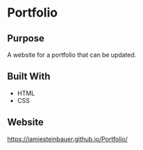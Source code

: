 # Portfolio

## Purpose
A website for a portfolio that can be updated.

## Built With
* HTML
* CSS

## Website
https://jamiesteinbauer.github.io/Portfolio/
